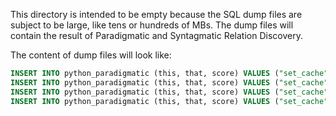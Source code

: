 This directory is intended to be empty because the SQL dump files are subject to be large, like tens or hundreds of MBs.
The dump files will contain the result of Paradigmatic and Syntagmatic Relation Discovery.

The content of dump files will look like:

```sql
INSERT INTO python_paradigmatic (this, that, score) VALUES ("set_cache", "file_upload_quota_broken", 1.32263);
INSERT INTO python_paradigmatic (this, that, score) VALUES ("set_cache", "template_response_error", 1.32263);
INSERT INTO python_paradigmatic (this, that, score) VALUES ("set_cache", "etag_view_unquoted", 1.32263);
INSERT INTO python_paradigmatic (this, that, score) VALUES ("set_cache", "secure_view", 1.32263);
```
